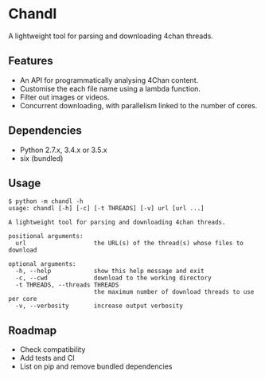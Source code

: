 # Chandl

A lightweight tool for parsing and downloading 4chan threads.

## Features

 - An API for programmatically analysing 4Chan content.
 - Customise the each file name using a lambda function.
 - Filter out images or videos.
 - Concurrent downloading, with parallelism linked to the number of cores.

## Dependencies

 - Python 2.7.x, 3.4.x or 3.5.x
 - six (bundled)

## Usage

    $ python -m chandl -h
    usage: chandl [-h] [-c] [-t THREADS] [-v] url [url ...]

    A lightweight tool for parsing and downloading 4chan threads.

    positional arguments:
      url                   the URL(s) of the thread(s) whose files to download

    optional arguments:
      -h, --help            show this help message and exit
      -c, --cwd             download to the working directory
      -t THREADS, --threads THREADS
                            the maximum number of download threads to use per core
      -v, --verbosity       increase output verbosity

## Roadmap

 - Check compatibility
 - Add tests and CI
 - List on pip and remove bundled dependencies
